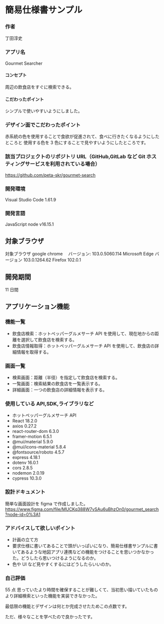 # 簡易仕様書サンプル

### 作者

丁田淳史

### アプリ名

Gourmet Searcher

#### コンセプト

周辺の飲食店をすぐに検索できる。

#### こだわったポイント

シンプルで使いやすいようにしました。

### デザイン面でこだわったポイント

赤系統の色を使用することで食欲が促進されて、食べに行きたくなるようにしたところと
使用する色を 3 色にすることで見やすいようにしたところです。

### 該当プロジェクトのリポジトリ URL（GitHub,GitLab など Git ホスティングサービスを利用されている場合）

https://github.com/peta-skr/gourmet-search

### 開発環境

Visual Studio Code 1.61.9

### 開発言語

JavaScript
node v16.15.1

## 対象ブラウザ

対象ブラウザ
google chrome 　バージョン: 103.0.5060.114
Microsoft Edge バージョン 103.0.1264.62
Firefox 102.0.1

## 開発期間

11 日間

## アプリケーション機能

### 機能一覧

- 飲食店検索：ホットペッパーグルメサーチ API を使用して、現在地からの距離を選択して飲食店を検索する。
- 飲食店情報取得：ホットペッパーグルメサーチ API を使用して、飲食店の詳細情報を取得する。

### 画面一覧

- 検索画面：距離（半径）を指定して飲食店を検索する。
- 一覧画面：検索結果の飲食店を一覧表示する。
- 詳細画面：一つの飲食店の詳細情報を表示する。

### 使用している API,SDK,ライブラリなど

- ホットペッパーグルメサーチ API
- React 18.2.0
- axios 0.27.2
- react-router-dom 6.3.0
- framer-motion 6.5.1
- @mui/material 5.9.0
- @mui/icons-material 5.8.4
- @fontsource/roboto 4.5.7
- express 4.18.1
- dotenv 16.0.1
- cors 2.8.5
- nodemon 2.0.19
- cypress 10.3.0

### 設計ドキュメント

簡単な画面設計を figma で作成しました。
https://www.figma.com/file/MUCKq388W7vSAu6uBhzOn0/gourmet_search?node-id=0%3A1

### アドバイスして欲しいポイント

- 計画の立て方
- 要求仕様に書いてあることで頭がいっぱいになり、簡易仕様書サンプルに書いてあるような地図アプリ連携などの機能をつけることを思いつかなかった。どうしたら思いつけるようになるのか。
- 色や UI など見やすくするにはどうしたらいいのか。

### 自己評価

55 点
思っていたより時間を確保することが難しくて、当初思い描いていたものより詳細検索といった機能を実装できなかった。

最低限の機能とデザインは何とか完成させたためこの点数です。

ただ、様々なことを学べたので良かったです。
